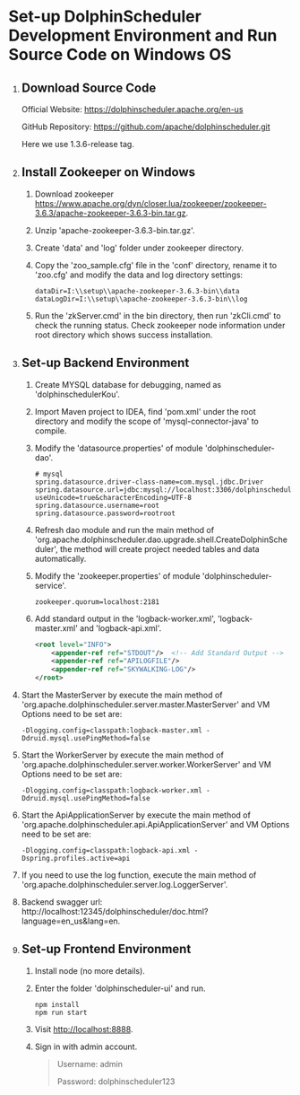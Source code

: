 # Set-up DolphinScheduler Development Environment and Run Source Code on Windows OS

1. ## Download Source Code

   Official Website: https://dolphinscheduler.apache.org/en-us

   GitHub Repository: https://github.com/apache/dolphinscheduler.git

   Here we use 1.3.6-release tag.

2. ## Install Zookeeper on Windows

   1. Download zookeeper https://www.apache.org/dyn/closer.lua/zookeeper/zookeeper-3.6.3/apache-zookeeper-3.6.3-bin.tar.gz.

   2. Unzip 'apache-zookeeper-3.6.3-bin.tar.gz'.

   3. Create 'data' and 'log' folder under zookeeper directory.

   4. Copy the 'zoo_sample.cfg' file in the 'conf' directory, rename it to 'zoo.cfg' and modify the data and log directory settings:

      ```properties
      dataDir=I:\\setup\\apache-zookeeper-3.6.3-bin\\data
      dataLogDir=I:\\setup\\apache-zookeeper-3.6.3-bin\\log
      ```

   5. Run the 'zkServer.cmd' in the bin directory, then run 'zkCli.cmd' to check the running status. Check zookeeper node information under root directory which shows success installation.

3. ## Set-up Backend Environment

   1. Create MYSQL database for debugging, named as 'dolphinschedulerKou'.

   2. Import Maven project to IDEA, find 'pom.xml' under the root directory and modify the scope of 'mysql-connector-java' to compile.

   3. Modify the 'datasource.properties' of module 'dolphinscheduler-dao'.

      ```properties
      # mysql
      spring.datasource.driver-class-name=com.mysql.jdbc.Driver
      spring.datasource.url=jdbc:mysql://localhost:3306/dolphinschedulerTest?useUnicode=true&characterEncoding=UTF-8
      spring.datasource.username=root
      spring.datasource.password=rootroot
      ```

   4. Refresh dao module and run the main method of 'org.apache.dolphinscheduler.dao.upgrade.shell.CreateDolphinScheduler', the method will create project needed tables and data automatically.

   5. Modify the 'zookeeper.properties' of module 'dolphinscheduler-service'.

      ```properties
      zookeeper.quorum=localhost:2181
      ```

   6. Add standard output in the 'logback-worker.xml', 'logback-master.xml' and 'logback-api.xml'.

      ```xml
      <root level="INFO">
          <appender-ref ref="STDOUT"/>  <!-- Add Standard Output -->
          <appender-ref ref="APILOGFILE"/>
          <appender-ref ref="SKYWALKING-LOG"/>
      </root>
      ```

4. Start the MasterServer by execute the main method of 'org.apache.dolphinscheduler.server.master.MasterServer' and VM Options need to be set are:

   ```
   -Dlogging.config=classpath:logback-master.xml -Ddruid.mysql.usePingMethod=false
   ```

5. Start the WorkerServer by execute the main method of 'org.apache.dolphinscheduler.server.worker.WorkerServer' and VM Options need to be set are:

   ```
   -Dlogging.config=classpath:logback-worker.xml -Ddruid.mysql.usePingMethod=false
   ```

6. Start the ApiApplicationServer by execute the main method of 'org.apache.dolphinscheduler.api.ApiApplicationServer' and VM Options need to be set are:

   ```
   -Dlogging.config=classpath:logback-api.xml -Dspring.profiles.active=api
   ```

7. If you need to use the log function, execute the main method of 'org.apache.dolphinscheduler.server.log.LoggerServer'.

8. Backend swagger url: http://localhost:12345/dolphinscheduler/doc.html?language=en_us&lang=en.

9. ## Set-up Frontend Environment

   1. Install node (no more details).

   2. Enter the folder 'dolphinscheduler-ui' and run.

      ```shell
      npm install
      npm run start
      ```

   3. Visit [http://localhost:8888](http://localhost:8888/).

   4. Sign in with admin account.

      > Username: admin
      >
      > Password: dolphinscheduler123
